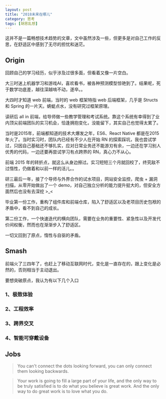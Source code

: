 ```yaml
---
layout: post
title: "2018未来在哪儿"
category: 思考
tags: [胡思乱想]
---
```


这并不是一篇畅想技术趋势的文章，文中虽然涉及一些，但更多是对自己工作的反思，在舒适区中感到了无尽的担忧和迷茫。

<!-- more -->

## Origin

回顾自己的学习经历，似乎涉及过很多面，但看着又像一片空白。

大三时迷上机器学习和游戏AI，喜欢看书，被各种预测模型惊艳到了。结果呢，死于数学功底差，越往深越啃不动，遂卒。。

大四时才知道 web 前端，当时的 web 框架特指 web 后端框架，几乎是 Structs 和 Spring 的一片天。蜻蜓点水，没有研究过框架原理。

读研后 all in 前端，给导师做一些教学管理和考试系统。靠这个系统有幸得到了业内顶尖前端团队的实习机会，恰逢拥抱变化，没能留下，其实自己也觉得太累了。

当时是2015年，前端都知道的技术大爆发之年，ES6、React Native 都是在2015年火了。当时实习时，团队内已经有不少人在开始 RN 的探索踩坑，我也尝试学过，只因自己基础还不够扎实，应对日常业务还不能游刃有余，一边还在学习别人优秀的代码，一边还要再尝试学习有点跨界的 RN，真心力不从心。

前端 2015 年的转折点，就这么从身边擦过。实习短短三个月就回校了，终究敌不过惰性，仍做着和以前一样的活儿。。

研三最后一年，接了个导师与外界合作的试水项目，网站安全监控，爬虫 + 漏洞扫描，从零开始做出了一个 demo，对自己独立分析的能力提升挺大的，但安全方面然后也没有去深挖 >_<

毕业第一份工作，重构了组件库和前端仓库，陷入了舒适区以及老项目历史包袱的矛盾中，看不到自己的成长。

第二份工作，一个快速迭代的横向团队，需要在业务的重要性、紧急性以及开发代价间权衡，然而也在渐渐步入了舒适区。

一切又回到了原点，惰性与自驱的矛盾。



## Smash

前端火了三四年了，也赶上了移动互联网时代，变化是一直存在的，跟上变化是必然的，否则相当于主动退出。

要想突破原点，我认为有以下几个入口

### 1、极致体验



### 2、工程效率



### 3、跨界交叉



### 4、智能可穿戴设备



## Jobs



> You can't connect the dots looking forward, you can only connect them looking backwards.



> Your work is going to fill a large part of your life, and the only way to be truly satisfied is to do what you believe is great work. And the only way to do great work is to love what you do.

